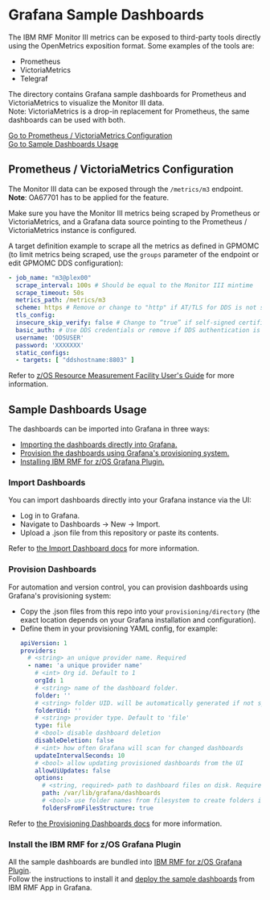 # Grafana Sample Dashboards

The IBM RMF Monitor III metrics can be exposed to third-party tools directly using the OpenMetrics exposition format.
Some examples of the tools are:
- Prometheus
- VictoriaMetrics
- Telegraf


The directory contains Grafana sample dashboards for Prometheus and VictoriaMetrics to visualize the Monitor III data.  
Note: VictoriaMetrics is a drop-in replacement for Prometheus, the same dashboards can be used with both.

[Go to Prometheus / VictoriaMetrics Configuration](#prometheus--victoriametrics-configuration)  
[Go to Sample Dashboards Usage](#sample-dashboards-usage)

## Prometheus / VictoriaMetrics Configuration

The Monitor III data can be exposed through the `/metrics/m3` endpoint.  
**Note**: OA67701 has to be applied for the feature.

Make sure you have the Monitor III metrics being scraped by Prometheus or VictoriaMetrics, and a Grafana data source pointing to the Prometheus / VictoriaMetrics instance is configured. 

A target definition example to scrape all the metrics as defined in GPMOMC (to limit metrics being scraped, use the `groups` parameter of the endpoint or edit GPMOMC DDS configuration):

```yaml
- job_name: "m3@plex00"
  scrape_interval: 100s # Should be equal to the Monitor III mintime
  scrape_timeout: 50s
  metrics_path: /metrics/m3
  scheme: https # Remove or change to "http" if AT/TLS for DDS is not set
  tls_config:
  insecure_skip_verify: false # Change to “true” if self-signed certificates are used
  basic_auth: # Use DDS credentials or remove if DDS authentication is disabled
  username: 'DDSUSER'
  password: 'XXXXXXX'
  static_configs:
  - targets: [ "ddshostname:8803" ]
```

Refer to [z/OS Resource Measurement Facility User's Guide](https://www.ibm.com/docs/en/zos/latest?topic=rmf-zos-resource-measurement-facility-users-guide) for more information.

## Sample Dashboards Usage

The dashboards can be imported into Grafana in three ways:
- [Importing the dashboards directly into Grafana.](#import-dashboards)
- [Provision the dashboards using Grafana's provisioning system.](#provision-dashboards)
- [Installing IBM RMF for z/OS Grafana Plugin.](#install-the-ibm-rmf-for-zos-grafana-plugin)

### Import Dashboards

You can import dashboards directly into your Grafana instance via the UI:
- Log in to Grafana.
- Navigate to Dashboards → New → Import.
- Upload a <dashboard>.json file from this repository or paste its contents.

Refer to [the Import Dashboard docs](https://grafana.com/docs/grafana/latest/dashboards/build-dashboards/import-dashboards/#import-dashboard) for more information.

### Provision Dashboards

For automation and version control, you can provision dashboards using Grafana's provisioning system:
- Copy the .json files from this repo into your `provisioning/directory` (the exact location depends on your Grafana installation and configuration).
- Define them in your provisioning YAML config, for example:
  ```yaml
  apiVersion: 1
  providers:
    # <string> an unique provider name. Required
    - name: 'a unique provider name'
      # <int> Org id. Default to 1
      orgId: 1
      # <string> name of the dashboard folder.
      folder: ''
      # <string> folder UID. will be automatically generated if not specified
      folderUid: ''
      # <string> provider type. Default to 'file'
      type: file
      # <bool> disable dashboard deletion
      disableDeletion: false
      # <int> how often Grafana will scan for changed dashboards
      updateIntervalSeconds: 10
      # <bool> allow updating provisioned dashboards from the UI
      allowUiUpdates: false
      options:
        # <string, required> path to dashboard files on disk. Required when using the 'file' type
        path: /var/lib/grafana/dashboards
        # <bool> use folder names from filesystem to create folders in Grafana
        foldersFromFilesStructure: true
  ```

Refer to [the Provisioning Dashboards docs](https://grafana.com/docs/grafana/latest/administration/provisioning/#dashboards) for more information.


### Install the IBM RMF for z/OS Grafana Plugin

All the sample dashboards are bundled into [IBM RMF for z/OS Grafana Plugin](grafana/rmf-app/README.md).  
Follow the instructions to install it and [deploy the sample dashboards](https://ibm.github.io/RMF/grafana/rmf-app/prometheus_sample_dashboards.html) from IBM RMF App in Grafana.
